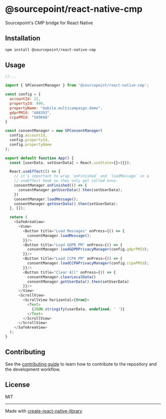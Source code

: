 # @sourcepoint/react-native-cmp
Sourcepoint's CMP bridge for React Native
## Installation

```sh
npm install @sourcepoint/react-native-cmp
```

## Usage

```js
//...

import { SPConsentManager } from '@sourcepoint/react-native-cmp';

const config = {
  accountId: 22,
  propertyId: 999,
  propertyName: "mobile.multicampaign.demo",
  gdprPMId: "488393",
  ccpaPMId: "509688"
}

const consentManager = new SPConsentManager(
  config.accountId,
  config.propertyId,
  config.propertyName
);

export default function App() {
  const [userData, setUserData] = React.useState<{}>({});

  React.useEffect(() => {
    // it's important to wrap `onFinished` and `loadMessage` in a 
    // useEffect hook so they only get called once.
    consentManager.onFinished(() => {
      consentManager.getUserData().then(setUserData);
    })
    consentManager.loadMessage();
    consentManager.getUserData().then(setUserData);
  }, []);

  return (
    <SafeAreaView>
      <View>
        <Button title="Load Messages" onPress={() => {
          consentManager.loadMessage();
        }}/>
        <Button title="Load GDPR PM" onPress={() => {
          consentManager.loadGDPRPrivacyManager(config.gdprPMId);
        }}/>
        <Button title="Load CCPA PM" onPress={() => {
          consentManager.loadCCPAPrivacyManager(config.ccpaPMId);
        }}/>
        <Button title="Clear All" onPress={() => {
          consentManager.clearLocalData()
          consentManager.getUserData().then(setUserData)
        }}/>
      </View>
      <ScrollView>
        <ScrollView horizontal={true}>
          <Text>
            {JSON.stringify(userData, undefined, ' ')}
          </Text>
        </ScrollView>
      </ScrollView>
    </SafeAreaView>
  );
}
```

## Contributing

See the [contributing guide](CONTRIBUTING.md) to learn how to contribute to the repository and the development workflow.

## License

MIT

---

Made with [create-react-native-library](https://github.com/callstack/react-native-builder-bob)
